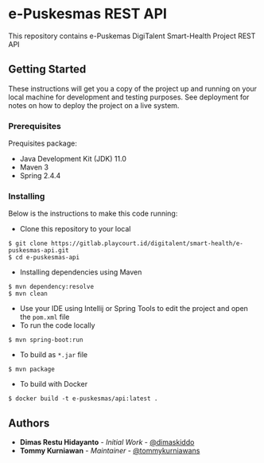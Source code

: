 # e-Puskesmas REST API

This repository contains e-Puskemas DigiTalent Smart-Health Project REST API

## Getting Started

These instructions will get you a copy of the project up and running on your local machine for development and testing purposes.
See deployment for notes on how to deploy the project on a live system.

### Prerequisites

Prequisites package:
* Java Development Kit (JDK) 11.0
* Maven 3
* Spring 2.4.4

### Installing

Below is the instructions to make this code running:

* Clone this repository to your local
```shell script
$ git clone https://gitlab.playcourt.id/digitalent/smart-health/e-puskesmas-api.git
$ cd e-puskesmas-api
```
* Installing dependencies using Maven
```shell script
$ mvn dependency:resolve
$ mvn clean
```
* Use your IDE using Intellij or Spring Tools to edit the project and open the `pom.xml` file
* To run the code locally
```shell script
$ mvn spring-boot:run
```
* To build as `*.jar` file
```shell script
$ mvn package
```
* To build with Docker
```shell script
$ docker build -t e-puskesmas/api:latest .
```

## Authors

* **Dimas Restu Hidayanto** - *Initial Work* - [@dimaskiddo](https://github.com/dimaskiddo)
* **Tommy Kurniawan** - *Maintainer* - [@tommykurniawans](https://gitlab.playcourt.id/tommykurniawans)
